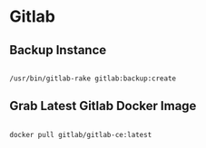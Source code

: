 Gitlab
==========

Backup Instance
---------------
```

/usr/bin/gitlab-rake gitlab:backup:create

```


Grab Latest Gitlab Docker Image
--------------------------------
```

docker pull gitlab/gitlab-ce:latest

```
